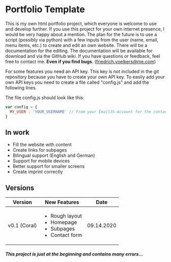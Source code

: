 # Portfolio Template

This is my own html portfolio project, which everyone is welcome to use and develop further. If you use this project for your own internet presence, I would be very happy about a mention. The plan for the future is to use a script (possibly via python) with a few inputs from the user (name, email, menu items, etc.) to create and edit an own website. There will be a documentation for the editing. The documentation will be available for download and via the GitHub wiki. If you have questions or feedback, feel free to contact me. **Even if you find bugs**. (friedrich.voelkers@me.com)

For some features you need an API key. This key is not included in the git repository because you have to create your own API key. To easily add your own API keys you need to create a file called "config.js" and add the following lines.

The file config.js should look like this:

```javascript
var config = {
  MY_USER : 'YOUR_USERNAME' // From your EmailJS-Account for the contact form
}
```

## In work

- Fill the website with content
- Create links for subpages
- Bilingual support (English and German)
- Support for mobile devices
- Better support for smaller screens
- Create imprint correctly

## Versions

| Version        | New Features                                                                          | Date       |
| ---------------|---------------------------------------------------------------------------------------|------------|
| v0.1 (Coral)   | <ul><li>Rough layout</li><li>Homepage</li><li>Subpages</li><li>Contact form</li></ul> | 09.14.2020 |


##### This project is just at the beginning and contains many errors...
